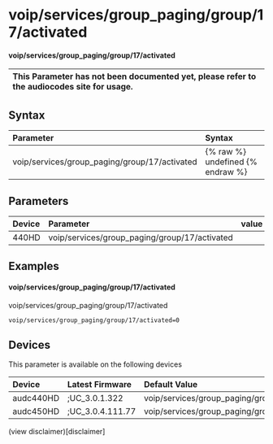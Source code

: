 ﻿---
description: voip/services/group_paging/group/17/activated
search: false
---

# voip/services/group_paging/group/17/activated

#### voip/services/group_paging/group/17/activated


| This Parameter has not been documented yet, please refer to the audiocodes site for usage.  |
| :--- |

## Syntax
| Parameter | Syntax |
| :--- | :--- |
|voip/services/group_paging/group/17/activated | {% raw %} undefined {% endraw %} |

## Parameters
|Device|Parameter|value|Description|
|:---|:---|:---|:---|
| 440HD | voip/services/group_paging/group/17/activated |  |  |

## Examples
#### voip/services/group_paging/group/17/activated

voip/services/group_paging/group/17/activated

```
voip/services/group_paging/group/17/activated=0
```

## Devices
This parameter is available on the following devices

| Device | Latest Firmware | Default Value |
|:---|:---|:---|
| audc440HD | ;UC_3.0.1.322 | voip/services/group_paging/group/17/activated=0 
| audc450HD | ;UC_3.0.4.111.77 | voip/services/group_paging/group/17/activated=0 

(view disclaimer)[disclaimer]
